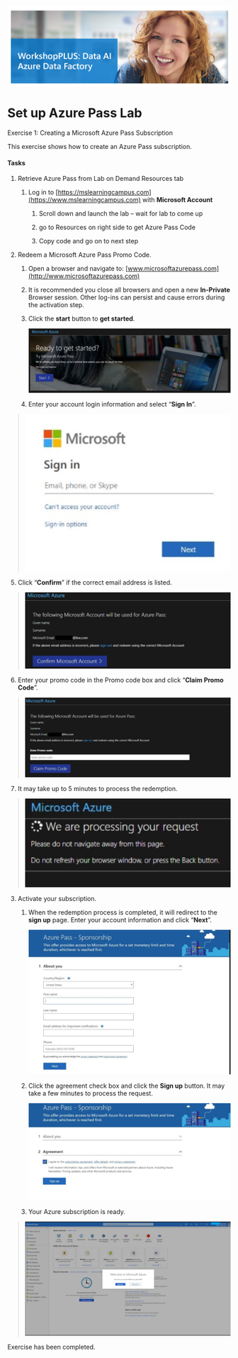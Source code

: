 ![](Media/image0007.png)

# Set up Azure Pass Lab

Exercise 1: Creating a Microsoft Azure Pass Subscription

This exercise shows how to create an Azure Pass subscription.

#### Tasks

1.  Retrieve Azure Pass from Lab on Demand Resources tab

    1.  Log in to [https://mslearningcampus.com](https://www.mslearningcampus.com) with **Microsoft Account**

        1.  Scroll down and launch the lab – wait for lab to come up

        2.  go to Resources on right side to get Azure Pass Code

        3.  Copy code and go on to next step

2.  Redeem a Microsoft Azure Pass Promo Code.

    1.  Open a browser and navigate to: [www.microsoftazurepass.com](http://www.microsoftazurepass.com)

    2.  It is recommended you close all browsers and open a new **In-Private** Browser session. Other log-ins can persist and cause errors during the activation step.

    3.  Click the **start** button to **get started**.

        ![](Media/image0006.png)

    4.  Enter your account login information and select “**Sign In**”.

> ![](Media/image0009.png)

5.  Click “**Confirm**” if the correct email address is listed.

> ![](Media/image0008.png)

6.  Enter your promo code in the Promo code box and click “**Claim Promo Code**”.

> ![](Media/image0005.png)

7.  It may take up to 5 minutes to process the redemption.

> ![](Media/image0002.png)

3.  Activate your subscription.

    1.  When the redemption process is completed, it will redirect to the **sign up** page. Enter your account information and click “**Next**”.

        ![](Media/image0001.png)

    2.  Click the agreement check box and click the **Sign up** button. It may take a few minutes to process the request.

        ![](Media/image0004.png)

    3.  Your Azure subscription is ready.

> ![](Media/image0003.png)

Exercise has been completed.

